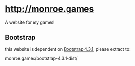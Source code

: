 # http://monroe.games

A website for my games!

## Bootstrap
this website is dependent on [Bootstrap 4.3.1](https://github.com/twbs/bootstrap/releases/download/v4.3.1/bootstrap-4.3.1-dist.zip), please extract to:

monroe.games/bootstrap-4.3.1-dist/
